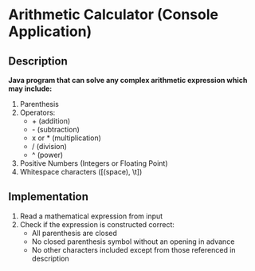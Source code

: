 # Arithmetic Calculator (Console Application)

## Description
__Java program that can solve any complex arithmetic expression which may include:__
1. Parenthesis
2. Operators:
	* \+ (addition)
	* \- (subtraction)
	* x or * (multiplication)
	* / (division)
	* ^ (power)
3. Positive Numbers (Integers or Floating Point)
4. Whitespace characters ([(space), \\t])

## Implementation
1. Read a mathematical expression from input
2. Check if the expression is constructed correct:
	* All parenthesis are closed
	* No closed parenthesis symbol without an opening in advance
	* No other characters included except from those referenced in description
